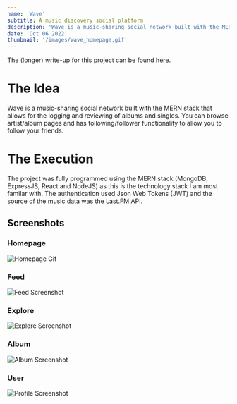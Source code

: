 ```yaml
---
name: 'Wave'
subtitle: A music discovery social platform
description: 'Wave is a music-sharing social network built with the MERN stack where you can log and review albums and singles. There are dedicated artist and album pages to allow users to discover new music. There is also following/follower functionality, to allow users to follow their friends, and discover others with similar music taste.'
date: 'Oct 06 2022'
thumbnail: '/images/wave_homepage.gif'
---
```


The (longer) write-up for this project can be found [here](/blog/wave-update).
# The Idea
Wave is a music-sharing social network built with the MERN stack that allows for
the logging and reviewing of albums and singles. You can browse artist/album pages
and has following/follower functionality to allow you to follow your friends.
# The Execution
The project was fully programmed using the MERN stack (MongoDB, ExpressJS, React and NodeJS) as
this is the technology stack I am most familar with. The authentication used Json Web Tokens (JWT) 
and the source of the music data was the Last.FM API.
## Screenshots
### Homepage
![Homepage Gif](/images/wave_homepage.gif)
### Feed
![Feed Screenshot](/images/wave-feed.png)
### Explore
![Explore Screenshot](/images/wave-explore.png)
### Album 
![Album Screenshot](/images/wave-album.png)
### User
![Profile Screenshot](/images/wave-profile.png)

